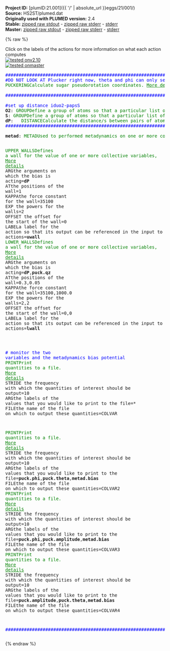 **Project ID:** [plumID:21.001]({{ '/' | absolute_url }}eggs/21/001/)  
**Source:** HS2ST/plumed.dat  
**Originally used with PLUMED version:** 2.4  
**Stable:** [zipped raw stdout](plumed.dat.plumed.stdout.txt.zip) - [zipped raw stderr](plumed.dat.plumed.stderr.txt.zip) - [stderr](plumed.dat.plumed.stderr)  
**Master:** [zipped raw stdout](plumed.dat.plumed_master.stdout.txt.zip) - [zipped raw stderr](plumed.dat.plumed_master.stderr.txt.zip) - [stderr](plumed.dat.plumed_master.stderr)  

{% raw %}
<div class="plumedpreheader">
<div class="headerInfo" id="value_details_data/HS2ST/plumed.dat"> Click on the labels of the actions for more information on what each action computes </div>
<div class="containerBadge">
<div class="headerBadge"><a href="plumed.dat.plumed.stderr"><img src="https://img.shields.io/badge/v2.10-passing-green.svg" alt="tested onv2.10" /></a></div>
<div class="headerBadge"><a href="plumed.dat.plumed_master.stderr"><img src="https://img.shields.io/badge/master-passing-green.svg" alt="tested onmaster" /></a></div>
</div>
</div>
<pre class="plumedlisting">
<span style="color:blue" class="comment">##########################################################################################</span>
<span style="color:blue" class="comment">#DO NOT LOOK AT Plucker right now, theta and phi can only see one boat conformation</span>
<span class="plumedtooltip" style="color:green">PUCKERING<span class="right">Calculate sugar pseudorotation coordinates. <a href="https://www.plumed.org/doc-master/user-doc/html/PUCKERING" style="color:green">More details</a><i></i></span></span> <span class="plumedtooltip">ATOMS<span class="right">the five or six atoms of the sugar ring in the proper order<i></i></span></span>=14614,14612,14626,14622,14620,14615  <span class="plumedtooltip">LABEL<span class="right">a label for the action so that its output can be referenced in the input to other actions<i></i></span></span>=<b name="data/HS2ST/plumed.datpuck" onclick='showPath("data/HS2ST/plumed.dat","data/HS2ST/plumed.datpuck","data/HS2ST/plumed.datpuck","brown")'>puck</b>
<br/><span style="color:blue" class="comment">##########################################################################################</span>
<br/><span style="color:blue" class="comment">#set up distance iduo2-papsS</span>
<span style="display:none;" id="data/HS2ST/plumed.datpuck">The PUCKERING action with label <b>puck</b> calculates the following quantities:<table  align="center" frame="void" width="95%" cellpadding="5%"><tr><td width="5%"><b> Quantity </b>  </td><td><b> Description </b> </td></tr><tr><td width="5%">puck.phs</td><td>Pseudorotation phase (5 membered rings)</td></tr><tr><td width="5%">puck.amp</td><td>Pseudorotation amplitude (5 membered rings)</td></tr><tr><td width="5%">puck.Zx</td><td>Pseudorotation x Cartesian component (5 membered rings)</td></tr><tr><td width="5%">puck.Zy</td><td>Pseudorotation y Cartesian component (5 membered rings)</td></tr><tr><td width="5%">puck.phi</td><td>Pseudorotation phase (6 membered rings)</td></tr><tr><td width="5%">puck.theta</td><td>Theta angle (6 membered rings)</td></tr><tr><td width="5%">puck.amplitude</td><td>Pseudorotation amplitude (6 membered rings)</td></tr><tr><td width="5%">puck.qx</td><td>Cartesian component x (6 membered rings)</td></tr><tr><td width="5%">puck.qy</td><td>Cartesian component y (6 membered rings)</td></tr><tr><td width="5%">puck.qz</td><td>Cartesian component z (6 membered rings)</td></tr></table></span><b name="data/HS2ST/plumed.datO2" onclick='showPath("data/HS2ST/plumed.dat","data/HS2ST/plumed.datO2","data/HS2ST/plumed.datO2","brown")'>O2</b>: <span class="plumedtooltip" style="color:green">GROUP<span class="right">Define a group of atoms so that a particular list of atoms can be referenced with a single label in definitions of CVs or virtual atoms. <a href="https://www.plumed.org/doc-master/user-doc/html/GROUP" style="color:green">More details</a><i></i></span></span> <span class="plumedtooltip">ATOMS<span class="right">the numerical indexes for the set of atoms in the group<i></i></span></span>=14628
<span style="display:none;" id="data/HS2ST/plumed.datO2">The GROUP action with label <b>O2</b> calculates something</span><b name="data/HS2ST/plumed.datS" onclick='showPath("data/HS2ST/plumed.dat","data/HS2ST/plumed.datS","data/HS2ST/plumed.datS","brown")'>S</b>: <span class="plumedtooltip" style="color:green">GROUP<span class="right">Define a group of atoms so that a particular list of atoms can be referenced with a single label in definitions of CVs or virtual atoms. <a href="https://www.plumed.org/doc-master/user-doc/html/GROUP" style="color:green">More details</a><i></i></span></span> <span class="plumedtooltip">ATOMS<span class="right">the numerical indexes for the set of atoms in the group<i></i></span></span>=14727
<span style="display:none;" id="data/HS2ST/plumed.datS">The GROUP action with label <b>S</b> calculates something</span><b name="data/HS2ST/plumed.datdP" onclick='showPath("data/HS2ST/plumed.dat","data/HS2ST/plumed.datdP","data/HS2ST/plumed.datdP","brown")'>dP</b>:   <span class="plumedtooltip" style="color:green">DISTANCE<span class="right">Calculate the distance/s between pairs of atoms. <a href="https://www.plumed.org/doc-master/user-doc/html/DISTANCE" style="color:green">More details</a><i></i></span></span> <span class="plumedtooltip">ATOMS<span class="right">the pair of atom that we are calculating the distance between<i></i></span></span>=<b name="data/HS2ST/plumed.datO2">O2</b>,<b name="data/HS2ST/plumed.datS">S</b>
<span style="color:blue" class="comment">##########################################################################################</span>
<br/><span style="display:none;" id="data/HS2ST/plumed.datdP">The DISTANCE action with label <b>dP</b> calculates the following quantities:<table  align="center" frame="void" width="95%" cellpadding="5%"><tr><td width="5%"><b> Quantity </b>  </td><td><b> Description </b> </td></tr><tr><td width="5%">dP.value</td><td>the DISTANCE between this pair of atoms</td></tr></table></span><b name="data/HS2ST/plumed.datmetad" onclick='showPath("data/HS2ST/plumed.dat","data/HS2ST/plumed.datmetad","data/HS2ST/plumed.datmetad","brown")'>metad</b>: <span class="plumedtooltip" style="color:green">METAD<span class="right">Used to performed metadynamics on one or more collective variables. <a href="https://www.plumed.org/doc-master/user-doc/html/METAD" style="color:green">More details</a><i></i></span></span> <span class="plumedtooltip">ARG<span class="right">the labels of the scalars on which the bias will act<i></i></span></span>=<b name="data/HS2ST/plumed.datdP">dP</b>,<b name="data/HS2ST/plumed.datpuck">puck.qx</b>,<b name="data/HS2ST/plumed.datpuck">puck.qy</b>,<b name="data/HS2ST/plumed.datpuck">puck.qz</b> <span class="plumedtooltip">PACE<span class="right">the frequency for hill addition<i></i></span></span>=500 <span class="plumedtooltip">HEIGHT<span class="right">the heights of the Gaussian hills<i></i></span></span>=2.0 <span class="plumedtooltip">SIGMA<span class="right">the widths of the Gaussian hills<i></i></span></span>=0.1,0.2,0.2,0.2 <span class="plumedtooltip">FILE<span class="right"> a file in which the list of added hills is stored<i></i></span></span>=HILLS3 <span class="plumedtooltip">BIASFACTOR<span class="right">use well tempered metadynamics and use this bias factor<i></i></span></span>=50.0 <span class="plumedtooltip">GRID_MIN<span class="right">the lower bounds for the grid<i></i></span></span>=0,-pi,-pi,-pi <span class="plumedtooltip">GRID_MAX<span class="right">the upper bounds for the grid<i></i></span></span>=1.2,2pi,2pi,2pi <span class="plumedtooltip">TEMP<span class="right">the system temperature - this is only needed if you are doing well-tempered metadynamics<i></i></span></span>=300.0 <span class="plumedtooltip">GRID_BIN<span class="right">the number of bins for the grid<i></i></span></span>=100,100,100,100

<span style="display:none;" id="data/HS2ST/plumed.datmetad">The METAD action with label <b>metad</b> calculates the following quantities:<table  align="center" frame="void" width="95%" cellpadding="5%"><tr><td width="5%"><b> Quantity </b>  </td><td><b> Description </b> </td></tr><tr><td width="5%">metad.bias</td><td>the instantaneous value of the bias potential</td></tr></table></span><span class="plumedtooltip" style="color:green">UPPER_WALLS<span class="right">Defines a wall for the value of one or more collective variables, <a href="https://www.plumed.org/doc-master/user-doc/html/UPPER_WALLS" style="color:green">More details</a><i></i></span></span> <span class="plumedtooltip">ARG<span class="right">the arguments on which the bias is acting<i></i></span></span>=<b name="data/HS2ST/plumed.datdP">dP</b> <span class="plumedtooltip">AT<span class="right">the positions of the wall<i></i></span></span>=1 <span class="plumedtooltip">KAPPA<span class="right">the force constant for the wall<i></i></span></span>=35100 <span class="plumedtooltip">EXP<span class="right"> the powers for the walls<i></i></span></span>=2 <span class="plumedtooltip">OFFSET<span class="right"> the offset for the start of the wall<i></i></span></span>=0 <span class="plumedtooltip">LABEL<span class="right">a label for the action so that its output can be referenced in the input to other actions<i></i></span></span>=<b name="data/HS2ST/plumed.datuwall" onclick='showPath("data/HS2ST/plumed.dat","data/HS2ST/plumed.datuwall","data/HS2ST/plumed.datuwall","brown")'>uwall</b>
<span style="display:none;" id="data/HS2ST/plumed.datuwall">The UPPER_WALLS action with label <b>uwall</b> calculates the following quantities:<table  align="center" frame="void" width="95%" cellpadding="5%"><tr><td width="5%"><b> Quantity </b>  </td><td><b> Description </b> </td></tr><tr><td width="5%">uwall.bias</td><td>the instantaneous value of the bias potential</td></tr><tr><td width="5%">uwall.force2</td><td>the instantaneous value of the squared force due to this bias potential</td></tr></table></span><span class="plumedtooltip" style="color:green">LOWER_WALLS<span class="right">Defines a wall for the value of one or more collective variables, <a href="https://www.plumed.org/doc-master/user-doc/html/LOWER_WALLS" style="color:green">More details</a><i></i></span></span> <span class="plumedtooltip">ARG<span class="right">the arguments on which the bias is acting<i></i></span></span>=<b name="data/HS2ST/plumed.datdP">dP</b>,<b name="data/HS2ST/plumed.datpuck">puck.qz</b> <span class="plumedtooltip">AT<span class="right">the positions of the wall<i></i></span></span>=0.3,0.05 <span class="plumedtooltip">KAPPA<span class="right">the force constant for the wall<i></i></span></span>=35100,1000.0 <span class="plumedtooltip">EXP<span class="right"> the powers for the walls<i></i></span></span>=2,2 <span class="plumedtooltip">OFFSET<span class="right"> the offset for the start of the wall<i></i></span></span>=0,0 <span class="plumedtooltip">LABEL<span class="right">a label for the action so that its output can be referenced in the input to other actions<i></i></span></span>=<b name="data/HS2ST/plumed.datlwall" onclick='showPath("data/HS2ST/plumed.dat","data/HS2ST/plumed.datlwall","data/HS2ST/plumed.datlwall","brown")'>lwall</b>

<br/><span style="color:blue" class="comment"># monitor the two variables and the metadynamics bias potential</span>
<span style="display:none;" id="data/HS2ST/plumed.datlwall">The LOWER_WALLS action with label <b>lwall</b> calculates the following quantities:<table  align="center" frame="void" width="95%" cellpadding="5%"><tr><td width="5%"><b> Quantity </b>  </td><td><b> Description </b> </td></tr><tr><td width="5%">lwall.bias</td><td>the instantaneous value of the bias potential</td></tr><tr><td width="5%">lwall.force2</td><td>the instantaneous value of the squared force due to this bias potential</td></tr></table></span><span class="plumedtooltip" style="color:green">PRINT<span class="right">Print quantities to a file. <a href="https://www.plumed.org/doc-master/user-doc/html/PRINT" style="color:green">More details</a><i></i></span></span> <span class="plumedtooltip">STRIDE<span class="right"> the frequency with which the quantities of interest should be output<i></i></span></span>=10 <span class="plumedtooltip">ARG<span class="right">the labels of the values that you would like to print to the file<i></i></span></span>=*  <span class="plumedtooltip">FILE<span class="right">the name of the file on which to output these quantities<i></i></span></span>=COLVAR

<span style="display:none;" id="data/HS2ST/plumed.dat">The PRINT action with label <b></b> calculates something</span><span class="plumedtooltip" style="color:green">PRINT<span class="right">Print quantities to a file. <a href="https://www.plumed.org/doc-master/user-doc/html/PRINT" style="color:green">More details</a><i></i></span></span> <span class="plumedtooltip">STRIDE<span class="right"> the frequency with which the quantities of interest should be output<i></i></span></span>=10 <span class="plumedtooltip">ARG<span class="right">the labels of the values that you would like to print to the file<i></i></span></span>=<b name="data/HS2ST/plumed.datpuck">puck.phi</b>,<b name="data/HS2ST/plumed.datpuck">puck.theta</b>,<b name="data/HS2ST/plumed.datmetad">metad.bias</b>  <span class="plumedtooltip">FILE<span class="right">the name of the file on which to output these quantities<i></i></span></span>=COLVAR2
<span class="plumedtooltip" style="color:green">PRINT<span class="right">Print quantities to a file. <a href="https://www.plumed.org/doc-master/user-doc/html/PRINT" style="color:green">More details</a><i></i></span></span> <span class="plumedtooltip">STRIDE<span class="right"> the frequency with which the quantities of interest should be output<i></i></span></span>=10 <span class="plumedtooltip">ARG<span class="right">the labels of the values that you would like to print to the file<i></i></span></span>=<b name="data/HS2ST/plumed.datpuck">puck.phi</b>,<b name="data/HS2ST/plumed.datpuck">puck.amplitude</b>,<b name="data/HS2ST/plumed.datmetad">metad.bias</b>  <span class="plumedtooltip">FILE<span class="right">the name of the file on which to output these quantities<i></i></span></span>=COLVAR3
<span class="plumedtooltip" style="color:green">PRINT<span class="right">Print quantities to a file. <a href="https://www.plumed.org/doc-master/user-doc/html/PRINT" style="color:green">More details</a><i></i></span></span> <span class="plumedtooltip">STRIDE<span class="right"> the frequency with which the quantities of interest should be output<i></i></span></span>=10 <span class="plumedtooltip">ARG<span class="right">the labels of the values that you would like to print to the file<i></i></span></span>=<b name="data/HS2ST/plumed.datpuck">puck.amplitude</b>,<b name="data/HS2ST/plumed.datpuck">puck.theta</b>,<b name="data/HS2ST/plumed.datmetad">metad.bias</b>  <span class="plumedtooltip">FILE<span class="right">the name of the file on which to output these quantities<i></i></span></span>=COLVAR4


<span style="color:blue" class="comment">##########################################################################################</span>
</pre>
{% endraw %}
